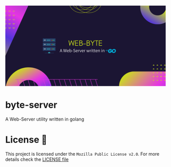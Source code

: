 ![Banner](banner.png)

# byte-server
A Web-Server utility written in golang

# License :scroll:

This project is licensed under the `Mozilla Public License v2.0`. For more details check the [LICENSE file](LICENSE)
